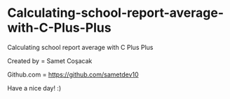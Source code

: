 # Calculating-school-report-average-with-C-Plus-Plus
Calculating school report average with C Plus Plus

Created by = Samet Coşacak

Github.com = https://github.com/sametdev10

Have a nice day! :)
